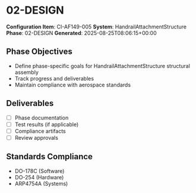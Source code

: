 # 02-DESIGN

**Configuration Item**: CI-AF149-005
**System**: HandrailAttachmentStructure
**Phase**: 02-DESIGN
**Generated**: 2025-08-25T08:06:15+00:00

## Phase Objectives
- Define phase-specific goals for HandrailAttachmentStructure structural assembly
- Track progress and deliverables
- Maintain compliance with aerospace standards

## Deliverables
- [ ] Phase documentation
- [ ] Test results (if applicable)
- [ ] Compliance artifacts
- [ ] Review approvals

## Standards Compliance
- DO-178C (Software)
- DO-254 (Hardware)
- ARP4754A (Systems)

